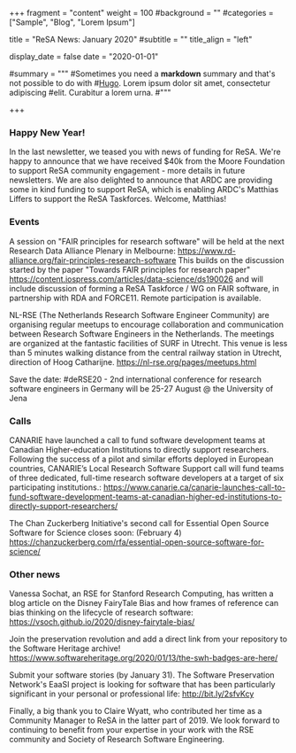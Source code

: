+++
fragment = "content"
weight = 100
#background = ""
#categories = ["Sample", "Blog", "Lorem Ipsum"]

title = "ReSA News: January 2020"
#subtitle = ""
title_align = "left"

display_date = false
date = "2020-01-01"

#summary = """
#Sometimes you need a **markdown** summary and that's not possible to do with
#[Hugo](https://gohugo.io). Lorem ipsum dolor sit amet, consectetur adipiscing
#elit. Curabitur a lorem urna.
#"""

+++

### Happy New Year!

In the last newsletter, we teased you with news of funding for ReSA. We're happy to announce that we have received $40k from the Moore Foundation to support ReSA community engagement - more details in future newsletters. We are also delighted to announce that ARDC are providing some in kind funding to support ReSA, which is enabling ARDC's Matthias Liffers to support the ReSA Taskforces. Welcome, Matthias!

### Events

A session on "FAIR principles for research software" will be held at the next Research Data Alliance Plenary in Melbourne: https://www.rd-alliance.org/fair-principles-research-software This builds on the discussion started by the paper "Towards FAIR principles for research paper" https://content.iospress.com/articles/data-science/ds190026 and will include discussion of forming a ReSA Taskforce / WG on FAIR software, in partnership with RDA and FORCE11. Remote participation is available.

NL-RSE (The Netherlands Research Software Engineer Community) are organising regular meetups to encourage collaboration and communication between Research Software Engineers in the Netherlands. The meetings are organized at the fantastic facilities of SURF in Utrecht. This venue is less than 5 minutes walking distance from the central railway station in Utrecht, direction of Hoog Catharijne. https://nl-rse.org/pages/meetups.html

Save the date: #deRSE20 - 2nd international conference for research software engineers in Germany will be 25-27 August @ the University of Jena

### Calls

CANARIE have launched a call to fund software development teams at Canadian Higher-education Institutions to directly support researchers. Following the success of a pilot and similar efforts deployed in European countries, CANARIE’s Local Research Software Support call will fund teams of three dedicated, full-time research software developers at a target of six participating institutions.: https://www.canarie.ca/canarie-launches-call-to-fund-software-development-teams-at-canadian-higher-ed-institutions-to-directly-support-researchers/

The Chan Zuckerberg Initiative's second call for Essential Open Source Software for Science closes soon: (February 4) https://chanzuckerberg.com/rfa/essential-open-source-software-for-science/

### Other news

Vanessa Sochat, an RSE for Stanford Research Computing, has written a blog article on the Disney FairyTale Bias and how frames of reference can bias thinking on the lifecycle of research software: https://vsoch.github.io/2020/disney-fairytale-bias/

Join the preservation revolution and add a direct link from your repository to the Software Heritage archive! https://www.softwareheritage.org/2020/01/13/the-swh-badges-are-here/ 

Submit your software stories (by January 31). The Software Preservation Network's EaaSI project is looking for software that has been particularly significant in your personal or professional life: http://bit.ly/2sfvKcy

Finally, a big thank you to Claire Wyatt, who contributed her time as a Community Manager to ReSA in the latter part of 2019. We look forward to continuing to benefit from your expertise in your work with the RSE community and Society of Research Software Engineering.